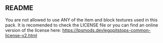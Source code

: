 ## README
You are not allowed to use ANY of the item and block textures used in this pack. It is recomended to check the LICENSE file or you can find an online version of the license here: https://lpsmods.devlegopitstops-common-license-v2.html
